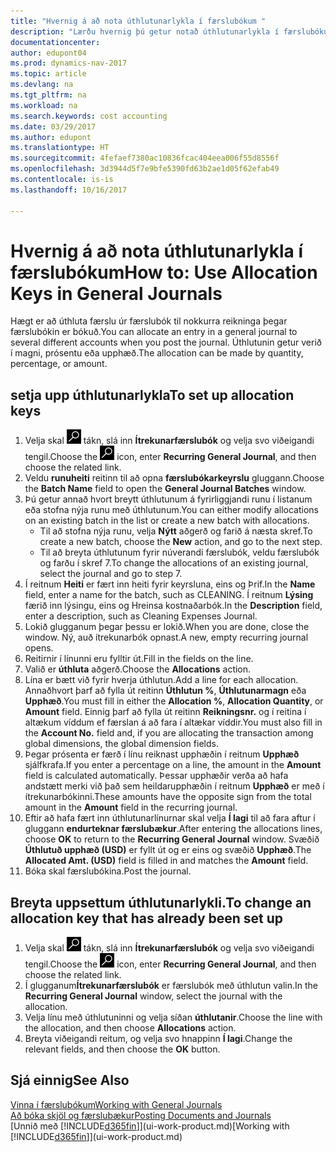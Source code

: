 ```yaml
---
title: "Hvernig á að nota úthlutunarlykla í færslubókum "
description: "Lærðu hvernig þú getur notað úthlutunarlykla í færslubókum."
documentationcenter: 
author: edupont04
ms.prod: dynamics-nav-2017
ms.topic: article
ms.devlang: na
ms.tgt_pltfrm: na
ms.workload: na
ms.search.keywords: cost accounting
ms.date: 03/29/2017
ms.author: edupont
ms.translationtype: HT
ms.sourcegitcommit: 4fefaef7380ac10836fcac404eea006f55d8556f
ms.openlocfilehash: 3d3944d5f7e9bfe5390fd63b2ae1d05f62efab49
ms.contentlocale: is-is
ms.lasthandoff: 10/16/2017

---
```

# <a name="how-to-use-allocation-keys-in-general-journals"></a><span data-ttu-id="60c3b-103">Hvernig á að nota úthlutunarlykla í færslubókum</span><span class="sxs-lookup"><span data-stu-id="60c3b-103">How to: Use Allocation Keys in General Journals</span></span>
<span data-ttu-id="60c3b-104">Hægt er að úthluta færslu úr færslubók til nokkurra reikninga þegar færslubókin er bókuð.</span><span class="sxs-lookup"><span data-stu-id="60c3b-104">You can allocate an entry in a general journal to several different accounts when you post the journal.</span></span> <span data-ttu-id="60c3b-105">Úthlutunin getur verið í magni, prósentu eða upphæð.</span><span class="sxs-lookup"><span data-stu-id="60c3b-105">The allocation can be made by quantity, percentage, or amount.</span></span>

## <a name="to-set-up-allocation-keys"></a><span data-ttu-id="60c3b-106">setja upp úthlutunarlykla</span><span class="sxs-lookup"><span data-stu-id="60c3b-106">To set up allocation keys</span></span>
1. <span data-ttu-id="60c3b-107">Velja skal ![Leit að síðu eða skýrslu](media/ui-search/search_small.png "Leit að síðu eða skýrslu táknið") tákn, slá inn **Ítrekunarfærslubók** og velja svo viðeigandi tengil.</span><span class="sxs-lookup"><span data-stu-id="60c3b-107">Choose the ![Search for Page or Report](media/ui-search/search_small.png "Search for Page or Report icon") icon, enter **Recurring General Journal**, and then choose the related link.</span></span>
2. <span data-ttu-id="60c3b-108">Veldu **runuheiti** reitinn til að opna **færslubókarkeyrslu** gluggann.</span><span class="sxs-lookup"><span data-stu-id="60c3b-108">Choose the **Batch Name** field to open the **General Journal Batches** window.</span></span>
3. <span data-ttu-id="60c3b-109">Þú getur annað hvort breytt úthlutunum á fyrirliggjandi runu í listanum eða stofna nýja runu með úthlutunum.</span><span class="sxs-lookup"><span data-stu-id="60c3b-109">You can either modify allocations on an existing batch in the list or create a new batch with allocations.</span></span>
   * <span data-ttu-id="60c3b-110">Til að stofna nýja runu, velja **Nýtt** aðgerð og farið á næsta skref.</span><span class="sxs-lookup"><span data-stu-id="60c3b-110">To create a new batch, choose the **New** action, and go to the next step.</span></span>
   * <span data-ttu-id="60c3b-111">Til að breyta úthlutunum fyrir núverandi færslubók, veldu færslubók og farðu í skref 7.</span><span class="sxs-lookup"><span data-stu-id="60c3b-111">To change the allocations of an existing journal, select the journal and go to step 7.</span></span>    
4. <span data-ttu-id="60c3b-112">Í reitnum **Heiti** er fært inn heiti fyrir keyrsluna, eins og Þrif.</span><span class="sxs-lookup"><span data-stu-id="60c3b-112">In the **Name** field, enter a name for the batch, such as CLEANING.</span></span> <span data-ttu-id="60c3b-113">Í reitnum **Lýsing** færið inn lýsingu, eins og Hreinsa kostnaðarbók.</span><span class="sxs-lookup"><span data-stu-id="60c3b-113">In the **Description** field, enter a description, such as Cleaning Expenses Journal.</span></span>
5. <span data-ttu-id="60c3b-114">Lokið glugganum þegar þessu er lokið.</span><span class="sxs-lookup"><span data-stu-id="60c3b-114">When you are done, close the window.</span></span> <span data-ttu-id="60c3b-115">Ný, auð ítrekunarbók opnast.</span><span class="sxs-lookup"><span data-stu-id="60c3b-115">A new, empty recurring journal opens.</span></span>
6. <span data-ttu-id="60c3b-116">Reitirnir í línunni eru fylltir út.</span><span class="sxs-lookup"><span data-stu-id="60c3b-116">Fill in the fields on the line.</span></span>
7. <span data-ttu-id="60c3b-117">Valið er **úthluta** aðgerð.</span><span class="sxs-lookup"><span data-stu-id="60c3b-117">Choose the **Allocations** action.</span></span>
8. <span data-ttu-id="60c3b-118">Lína er bætt við fyrir hverja úthlutun.</span><span class="sxs-lookup"><span data-stu-id="60c3b-118">Add a line for each allocation.</span></span> <span data-ttu-id="60c3b-119">Annaðhvort þarf að fylla út reitinn **Úthlutun %**, **Úthlutunarmagn** eða **Upphæð**.</span><span class="sxs-lookup"><span data-stu-id="60c3b-119">You must fill in either the **Allocation %**, **Allocation Quantity**, or **Amount** field.</span></span> <span data-ttu-id="60c3b-120">Einnig þarf að fylla út reitinn **Reikningsnr.** og í reitina í altækum víddum ef færslan á að fara í altækar víddir.</span><span class="sxs-lookup"><span data-stu-id="60c3b-120">You must also fill in the **Account No.** field and, if you are allocating the transaction among global dimensions, the global dimension fields.</span></span>
9. <span data-ttu-id="60c3b-121">Þegar prósenta er færð í línu reiknast upphæðin í reitnum **Upphæð** sjálfkrafa.</span><span class="sxs-lookup"><span data-stu-id="60c3b-121">If you enter a percentage on a line, the amount in the **Amount** field is calculated automatically.</span></span> <span data-ttu-id="60c3b-122">Þessar upphæðir verða að hafa andstætt merki við það sem heildarupphæðin í reitnum **Upphæð** er með í ítrekunarbókinni.</span><span class="sxs-lookup"><span data-stu-id="60c3b-122">These amounts have the opposite sign from the total amount in the **Amount** field in the recurring journal.</span></span>
10. <span data-ttu-id="60c3b-123">Eftir að hafa fært inn úthlutunarlínurnar skal velja **Í lagi** til að fara aftur í gluggann **endurteknar færslubækur**.</span><span class="sxs-lookup"><span data-stu-id="60c3b-123">After entering the allocations lines, choose **OK** to return to the **Recurring General Journal** window.</span></span> <span data-ttu-id="60c3b-124">Svæðið **Úthlutuð upphæð (USD)** er fyllt út og er eins og svæðið **Upphæð**.</span><span class="sxs-lookup"><span data-stu-id="60c3b-124">The **Allocated Amt. (USD)** field is filled in and matches the **Amount** field.</span></span>
11. <span data-ttu-id="60c3b-125">Bóka skal færslubókina.</span><span class="sxs-lookup"><span data-stu-id="60c3b-125">Post the journal.</span></span>

## <a name="to-change-an-allocation-key-that-has-already-been-set-up"></a><span data-ttu-id="60c3b-126">Breyta uppsettum úthlutunarlykli.</span><span class="sxs-lookup"><span data-stu-id="60c3b-126">To change an allocation key that has already been set up</span></span>
1. <span data-ttu-id="60c3b-127">Velja skal ![Leit að síðu eða skýrslu](media/ui-search/search_small.png "Leit að síðu eða skýrslu táknið") tákn, slá inn **Ítrekunarfærslubók** og velja svo viðeigandi tengil.</span><span class="sxs-lookup"><span data-stu-id="60c3b-127">Choose the ![Search for Page or Report](media/ui-search/search_small.png "Search for Page or Report icon") icon, enter **Recurring General Journal**, and then choose the related link.</span></span>
2. <span data-ttu-id="60c3b-128">Í glugganum**Ítrekunarfærslubók** er færslubók með úthlutun valin.</span><span class="sxs-lookup"><span data-stu-id="60c3b-128">In the **Recurring General Journal** window, select the journal with the allocation.</span></span>
3. <span data-ttu-id="60c3b-129">Velja línu með úthlutuninni og velja síðan **úthlutanir**.</span><span class="sxs-lookup"><span data-stu-id="60c3b-129">Choose the line with the allocation, and then choose **Allocations** action.</span></span>
4. <span data-ttu-id="60c3b-130">Breyta viðeigandi reitum, og velja svo hnappinn **Í lagi**.</span><span class="sxs-lookup"><span data-stu-id="60c3b-130">Change the relevant fields, and then choose the **OK** button.</span></span>

## <a name="see-also"></a><span data-ttu-id="60c3b-131">Sjá einnig</span><span class="sxs-lookup"><span data-stu-id="60c3b-131">See Also</span></span>
[<span data-ttu-id="60c3b-132">Vinna í færslubókum</span><span class="sxs-lookup"><span data-stu-id="60c3b-132">Working with General Journals</span></span>](ui-work-general-journals.md)  
[<span data-ttu-id="60c3b-133">Að bóka skjöl og færslubækur</span><span class="sxs-lookup"><span data-stu-id="60c3b-133">Posting Documents and Journals</span></span>](ui-post-documents-journals.md)  
<span data-ttu-id="60c3b-134">[Unnið með [!INCLUDE[d365fin](includes/d365fin_md.md)]](ui-work-product.md)</span><span class="sxs-lookup"><span data-stu-id="60c3b-134">[Working with [!INCLUDE[d365fin](includes/d365fin_md.md)]](ui-work-product.md)</span></span>

